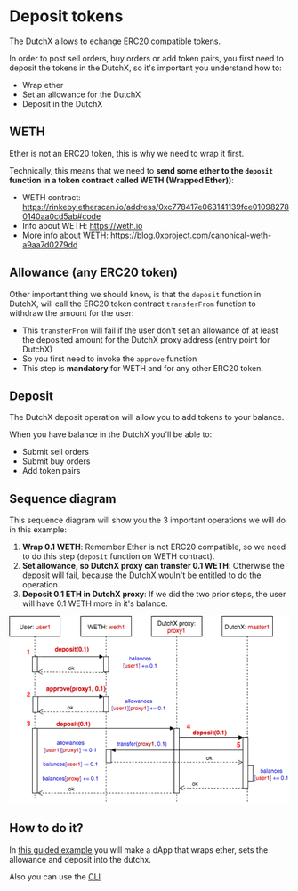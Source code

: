 # Deposit tokens
The DutchX allows to echange ERC20 compatible tokens.

In order to post sell orders, buy orders or add token pairs, you first need to 
deposit the tokens in the DutchX, so it's important you understand how to:
* Wrap ether
* Set an allowance for the DutchX
* Deposit in the DutchX

## WETH
Ether is not an ERC20 token, this is why we need to wrap it first.

Technically, this means that we need to **send some ether to the `deposit` function in a token contract called WETH (Wrapped Ether))**:
* WETH contract: https://rinkeby.etherscan.io/address/0xc778417e063141139fce010982780140aa0cd5ab#code
* Info about WETH: https://weth.io
* More info about WETH: https://blog.0xproject.com/canonical-weth-a9aa7d0279dd

## Allowance (any ERC20 token)
Other important thing we should know, is that the `deposit` function in DutchX, 
will call the ERC20 token contract `transferFrom` function to withdraw the 
amount for the user:
* This `transferFrom` will fail if the user don't set an allowance of at least
  the deposited amount for the DutchX proxy address (entry point for DutchX)
* So you first need to invoke the `approve` function
* This step is **mandatory** for WETH and for any other ERC20 token.

## Deposit
The DutchX deposit operation will allow you to add tokens to your balance.

When you have balance in the DutchX you'll be able to:
* Submit sell orders
* Submit buy orders
* Add token pairs

## Sequence diagram
This sequence diagram will show you the 3 important operations we will do in 
this example:
1. **Wrap 0.1 WETH**: Remember Ether is not ERC20 compatible, so we need to do this 
  step (`deposit` function on WETH contract).
2. **Set allowance, so DutchX proxy can transfer 0.1 WETH**: Otherwise the
  deposit will fail, because the DutchX wouln't be entitled to do the operation.
3. **Deposit 0.1 ETH in DutchX proxy**: If we did the two prior steps, the user
  will have 0.1 WETH more in it's balance.

![Sequence for deposit](./_static/sequence-deposit.png "Sequence for deposit")

## How to do it?
In [this guided example](https://github.com/gnosis/dx-examples-dev/tree/master/01_basic-web-deposit) you 
will make a dApp that wraps ether, sets the allowance and deposit into the dutchx.

Also you can use the [CLI](./cli.md)
